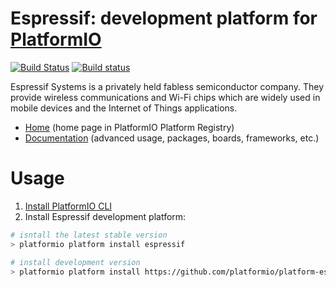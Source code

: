 # Espressif: development platform for [PlatformIO](http://platformio.org)
[![Build Status](https://travis-ci.org/platformio/platform-espressif.svg?branch=develop)](https://travis-ci.org/platformio/platform-espressif)
[![Build status](https://ci.appveyor.com/api/projects/status/yosdb0a87s5rb7b5/branch/develop?svg=true)](https://ci.appveyor.com/project/ivankravets/platform-espressif/branch/develop)

Espressif Systems is a privately held fabless semiconductor company. They provide wireless communications and Wi-Fi chips which are widely used in mobile devices and the Internet of Things applications.

* [Home](http://platformio.org/platforms/espressif) (home page in PlatformIO Platform Registry)
* [Documentation](http://docs.platformio.org/en/latest/platforms/espressif.html) (advanced usage, packages, boards, frameworks, etc.)

# Usage

1. [Install PlatformIO CLI](http://docs.platformio.org/en/latest/installation.html)
2. Install Espressif development platform:
```bash
# isntall the latest stable version
> platformio platform install espressif

# install development version
> platformio platform install https://github.com/platformio/platform-espressif/archive/develop.zip
```
